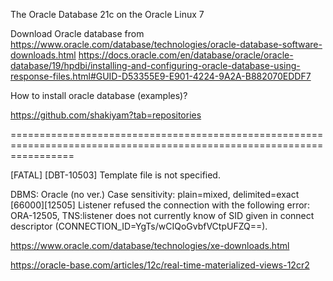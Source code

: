 The Oracle Database 21c on the Oracle Linux 7  

Download Oracle database from https://www.oracle.com/database/technologies/oracle-database-software-downloads.html
https://docs.oracle.com/en/database/oracle/oracle-database/19/hpdbi/installing-and-configuring-oracle-database-using-response-files.html#GUID-D53355E9-E901-4224-9A2A-B882070EDDF7

How to install oracle database (examples)?

https://github.com/shakiyam?tab=repositories


=======================================================================================================================

[FATAL] [DBT-10503] Template file is not specified.

DBMS: Oracle (no ver.)  Case sensitivity: plain=mixed, delimited=exact
[66000][12505] Listener refused the connection with the following error: ORA-12505, TNS:listener does not currently know of SID given in connect descriptor (CONNECTION_ID=YgTs/wCIQoGvbfVCtpUFZQ==).

https://www.oracle.com/database/technologies/xe-downloads.html

https://oracle-base.com/articles/12c/real-time-materialized-views-12cr2